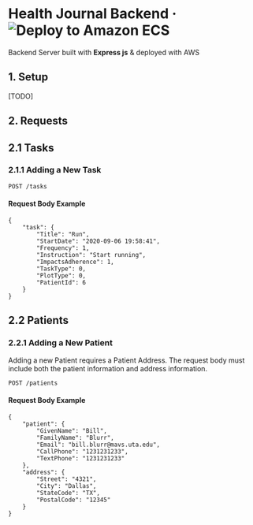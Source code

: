 # Health Journal Backend &middot; ![Deploy to Amazon ECS](https://github.com/UTA-Senior-Design-2020/health-journal-backend/workflows/Deploy%20to%20Amazon%20ECS/badge.svg?branch=master)

Backend Server built with **Express js** & deployed with AWS

## 1. Setup

[TODO]

## 2. Requests

## 2.1 Tasks

### 2.1.1 Adding a New Task

```http
POST /tasks
```

#### Request Body Example

```
{
	"task": {
		"Title": "Run",
		"StartDate": "2020-09-06 19:58:41",
		"Frequency": 1,
		"Instruction": "Start running",
		"ImpactsAdherence": 1,
		"TaskType": 0,
		"PlotType": 0,
		"PatientId": 6
	}
}
```

## 2.2 Patients

### 2.2.1 Adding a New Patient

Adding a new Patient requires a Patient Address. The request body must include both the patient information and address information.

```
POST /patients
```

#### Request Body Example

```http
{
	"patient": {
		"GivenName": "Bill",
		"FamilyName": "Blurr",
		"Email": "bill.blurr@mavs.uta.edu",
		"CallPhone": "1231231233",
		"TextPhone": "1231231233"
	},
	"address": {
		"Street": "4321",
		"City": "Dallas",
		"StateCode": "TX",
		"PostalCode": "12345"
	}
}
```
